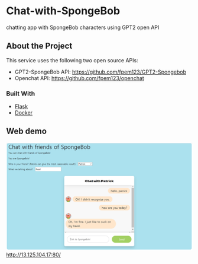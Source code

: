 # Chat-with-SpongeBob
chatting app with SpongeBob characters using GPT2 open API

## About the Project
This service uses the following two open source APIs:
- GPT2-SpongeBob API: https://github.com/fpem123/GPT2-Spongebob
- Openchat API: https://github.com/fpem123/openchat
### Built With
* [Flask](https://flask.palletsprojects.com/en/2.0.x/)
* [Docker](https://docs.docker.com/get-started/)
## Web demo
![ex_screenshot](./examples/main.PNG)
http://13.125.104.17:80/
